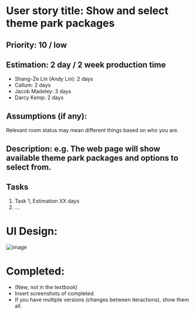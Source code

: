 # User story title: Show and select theme park packages


## Priority: 10 / low

## Estimation: 2 day / 2 week production time
* Shang-Ze Lin (Andy Lin): 2 days
* Callum: 2 days
* Jacob Madeley: 3 days
* Darcy Kemp: 2 days

## Assumptions (if any):
Relevant room status may mean different things based on who you are.

## Description: e.g. The web page will show available theme park packages and options to select from.

## Tasks

1. Task 1, Estimation XX days
2. ...


# UI Design:
![image](https://github.com/JacobMadeley/cp3407-project-v2024/assets/110138379/34c0bfee-adcf-4049-ac5d-a1bda081b742)


# Completed:
* (New, not in the textbook) 
* Insert screenshots of completed. 
* If you have multiple versions (changes between iteractions), show them all.
